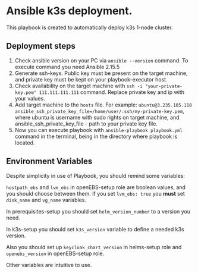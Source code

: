 # Ansible k3s deployment.

This playbook is created to automatically deploy k3s 1-node cluster.

## Deployment steps

1) Check ansible version on your PC via `ansible --version` command. To execute command you need Ansible 2.15.5
2) Generate ssh-keys. Public key must be present on the target machine, and private key must be kept on your playbook-executor host.
3) Check availability on the target machine with `ssh -i "your-private-key.pem" 111.111.111.111` command. Replace private key and ip with your values.
4) Add target machine to the `hosts` file. For example: `ubuntu@3.235.105.118 ansible_ssh_private_key_file=/home/user/.ssh/my-private-key.pem`, where ubuntu is username with sudo rights on target machine, and ansible_ssh_private_key_file - path to your private key file.
5) Now you can execute playbook with `ansible-playbook playbook.yml` command in the terminal, being in the directory where playbook is located.

## Environment Variables

Despite simplicity in use of Playbook, you should remind some variables:

`hostpath_ebs` and `lvm_ebs` in openEBS-setup role are boolean values, and you should choose between them. If you set `lvm_ebs: true` you **must** set `disk_name` and `vg_name` variables. 

In prerequisites-setup you should set `helm_version_number` to a version you need.

In k3s-setup you should set `k3s_version` variable to define a needed k3s version.

Also you should set up `keycloak_chart_version` in helms-setup role and `openebs_version` in openEBS-setup role.

Other variables are intuitive to use.
